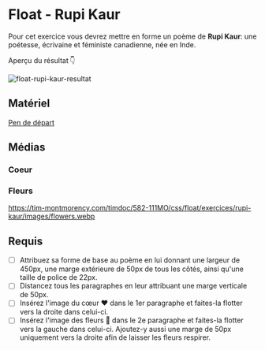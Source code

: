 # Float - Rupi Kaur
Pour cet exercice vous devrez mettre en forme un poème de **Rupi Kaur**: une poétesse, écrivaine et féministe canadienne, née en Inde.

Aperçu du résultat 👇

![float-rupi-kaur-resultat](https://github.com/user-attachments/assets/f570e65f-0f21-4fbd-af85-26d0a3e719ba)


## Matériel

[Pen de départ](https://codepen.io/tim-momo/pen/rNrKZmR?editors=1100)

## Médias
 
### Coeur


 
### Fleurs

https://tim-montmorency.com/timdoc/582-111MO/css/float/exercices/rupi-kaur/images/flowers.webp


## Requis
* [ ] Attribuez sa forme de base au poème en lui donnant une largeur de 450px, une marge extérieure de 50px de tous les côtés, ainsi qu'une taille de police de 22px.
* [ ] Distancez tous les paragraphes en leur attribuant une marge verticale de 50px.
* [ ] Insérez l'image du cœur ❤️ dans le 1er paragraphe et faites-la flotter vers la droite dans celui-ci.
* [ ] Insérez l'image des fleurs 🌻 dans le 2e paragraphe et faites-la flotter vers la gauche dans celui-ci. Ajoutez-y aussi une marge de 50px uniquement vers la droite afin de laisser les fleurs respirer.
